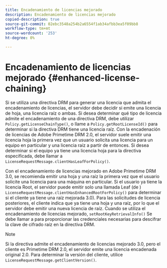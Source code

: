 ```yaml
---
title: Encadenamiento de licencias mejorado
description: Encadenamiento de licencias mejorado
copied-description: true
source-git-commit: 02ebc3548a254b2a6554f1ab34afbb3ea5f09bb8
workflow-type: tm+mt
source-wordcount: '253'
ht-degree: 0%

---
```


# Encadenamiento de licencias mejorado {#enhanced-license-chaining}

Si se utiliza una directiva DRM para generar una licencia que admita el encadenamiento de licencias, el servidor debe decidir si emite una licencia de hoja, una licencia raíz o ambas. Si desea determinar qué tipo de licencia admite el encadenamiento de una directiva DRM, debe utilizar `Policy.getLicenseChainType()`, o llame a `Policy.getRootLicenseId()` para determinar si la directiva DRM tiene una licencia raíz. Con la encadenación de licencias de Adobe Primetime DRM 2.0, el servidor suele emitir una licencia hoja la primera vez que un usuario solicita una licencia para un equipo en particular y una licencia raíz a partir de entonces. Si desea determinar si el equipo ya tiene una licencia hoja para la directiva especificada, debe llamar a `LicenseRequestMessage.clientHasLeafForPolicy()`.

Con el encadenamiento de licencias mejorado en Adobe Primetime DRM 3.0, se recomienda emitir una hoja y una raíz la primera vez que el usuario solicite una licencia para una máquina en particular. Si el usuario ya tiene la licencia Root, el servidor puede emitir solo una llamada Leaf (de ) `LicenseRequestMessage.clientHasEnhancedRootForPolicy()` para determinar si el cliente ya tiene una raíz mejorada 3.0). Para las solicitudes de licencia posteriores, el cliente indica que ya tiene una hoja y una raíz, por lo que el servidor debe emitir una nueva licencia de raíz. Cuando se utiliza el encadenamiento de licencias mejorado, `setRootKeyRetrievalInfo()` Se debe llamar a para proporcionar las credenciales necesarias para descifrar la clave de cifrado raíz en la directiva DRM.

>[!NOTE]
>
>Si la directiva admite el encadenamiento de licencias mejorado 3.0, pero el cliente es Primetime DRM 2.0, el servidor emite una licencia encadenada original 2.0. Para determinar la versión del cliente, utilice `LicenseRequestMessage.getClientVersion()`.
